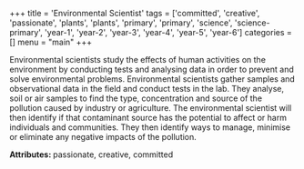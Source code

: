 +++
title = 'Environmental Scientist'
tags = ['committed', 'creative', 'passionate', 'plants', 'plants', 'primary', 'primary', 'science', 'science-primary', 'year-1', 'year-2', 'year-3', 'year-4', 'year-5', 'year-6']
categories = []
menu = "main"
+++

Environmental scientists study the effects of human activities on the environment by conducting tests and analysing data in order to prevent and solve environmental problems. Environmental scientists gather samples and observational data in the field and conduct tests in the lab. They analyse, soil or air samples to find the type, concentration and source of the pollution caused by industry or agriculture. The environmental scientist will then identify if that contaminant source has the potential to affect or harm individuals and communities. They then identify ways to manage, minimise or eliminate any negative impacts of the pollution.

<strong>Attributes: </strong>passionate, creative, committed
